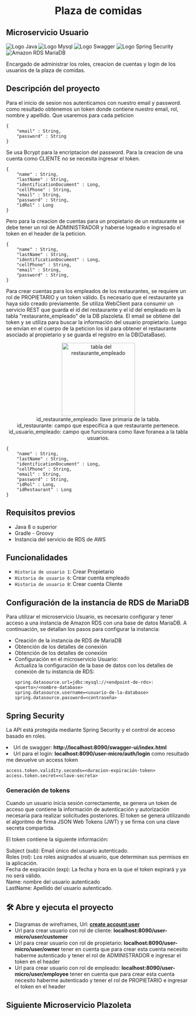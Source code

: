<h1 align="center">Plaza de comidas</h1>
<h2>Microservicio Usuario</h2>
<img src="https://img.shields.io/badge/%E2%98%95%20Java-%23c98524.svg?style=logoColor=white" alt="Logo Java" />
<img src="https://img.shields.io/badge/-MySQL-005C84?style=flat-square&logo=mysql&logoColor=black" alt="Logo Mysql" />
<img src="https://img.shields.io/badge/Swagger-%2385EA2D.svg?&style=flat-square&logo=swagger&logoColor=blue" alt="Logo Swagger" />
<img src="https://img.shields.io/badge/Spring%20Security-%23569A31.svg?&style=flat-square&logo=spring&logoColor=white" alt="Logo Spring Security" />
<img src="https://img.shields.io/badge/Amazon%20RDS%20MariaDB-%23FF9900.svg?&style=flat-square&logo=amazonaws&logoColor=white&color=FF9900" alt="Amazon RDS MariaDB" />

<p>Encargado de administrar los roles, creacion de cuentas y login de los usuarios de la plaza de comidas.
<br></p>

## Descripción del proyecto

<p>Para el inicio de sesion nos autenticamos con nuestro email y password.
como resultado obtenemos un token donde contiene nuestro email, rol, nombre y apellido. Que usaremos para cada peticion</p>

    {
        "email" : String,
        "password" : String
    }

Se usa <span title="Es un algoritmo de hash de contraseñas diseñado específicamente para el almacenamiento seguro de contraseñas. Es conocido por su robustez y capacidad para resistir ataques de fuerza bruta. Bcrypt utiliza una combinación de hashing y salting para proteger las contraseñas.">Bcrypt</span> para la encriptacion del password. Para la creacion de una cuenta como CLIENTE no se necesita ingresar el token.

    {
        "name" : String,
        "lastName" : String,
        "identificationDocument" : Long,
        "cellPhone" : String,
        "email" : String,
        "password" : String,
        "idRol" : Long
    }

Pero para la creacion de cuentas para un propietario de un restaurante se debe tener un rol de ADMINISTRADOR y haberse logeado e ingresado el token en el header de la peticion.

    {
        "name" : String,
        "lastName" : String,
        "identificationDocument" : Long,
        "cellPhone" : String,
        "email" : String,
        "password" : String,
    }


Para crear cuentas para los empleados de los restaurantes, se requiere un rol de PROPIETARIO y un token válido.
Es necesario que el restaurante ya haya sido creado previamente. Se utiliza WebClient para consumir un servicio REST que guarda el id del restaurante y el id del empleado en la tabla "restaurante_empleado" de la DB plazoleta. El email se obtiene del token y se utiliza para buscar la información del usuario propietario. Luego se envían en el cuerpo de la peticion los id para obtener el restaurante asociado al propietario y se guarda el registro en la DB(DataBase).

<p align="center"><img src="https://github.com/JaiderMartinez/Usuario/assets/119683594/60eb085a-20be-44e6-99b1-f452e523b589" width="200" alt="tabla del restaurante_empleado"> <br>id_restaurante_empleado: llave primaria de la tabla.<br>id_restaurante: campo que especifica a que restaurante pertenece.<br>id_usuario_empleado: campo que funcionara como llave foranea a la tabla usuarios.</p>

    {
        "name" : String,
        "lastName" : String,
        "identificationDocument" : Long,
        "cellPhone" : String,
        "email" : String,
        "password" : String,
        "idRol" : Long,
        "idRestaurant" : Long
    }

## Requisitos previos

<ul>
    <li>Java 8 o superior</li>
    <li>Gradle - Groovy</li>
    <li>Instancia del servicio de RDS de AWS</li>
</ul>

## Funcionalidades
- `Historia de usuario 1`: Crear Propietario
- `Historia de usuario 6`: Crear cuenta empleado
- `Historia de usuario 8`: Crear cuenta Cliente

## Configuración de la instancia de RDS de MariaDB
Para utilizar el microservicio Usuario, es necesario configurar y tener acceso a una instancia de Amazon RDS con una base de datos MariaDB. A continuación, se detallan los pasos para configurar la instancia:

<ul>
    <li>Creación de la instancia de RDS de MariaDB</li>
    <li>Obtención de los detalles de conexión</li>
    <li>Obtención de los detalles de conexión</li>
    <li>Configuración en el microservicio Usuario: </li>Actualiza la configuración de la base de datos con los detalles de conexión de tu instancia de RDS:

    spring.datasource.url=jdbc:mysql://<endpoint-de-rds>:<puerto>/<nombre-database>
    spring.datasource.username=<usuario-de-la-database>
    spring.datasource.password=<contraseña>    

</ul>

## Spring Security

La API está protegida mediante Spring Security y el control de acceso basado en roles.

<li>Url de swagger: <strong>http://localhost:8090/swagger-ui/index.html</strong></li>
<li>Url para el login: <strong>localhost:8090/user-micro/auth/login</strong> como resultado me devuelve un access token</li>

    access.token.validity.seconds=<duracion-expiración-token>
    access.token.secret=<clave-secreta>    

### Generación de tokens
Cuando un usuario inicia sesión correctamente, se genera un token de acceso que contiene la información de autenticación y autorización necesaria para realizar solicitudes posteriores. El token se genera utilizando el algoritmo de firma JSON Web Tokens (JWT) y se firma con una clave secreta compartida.

El token contiene la siguiente información:

Subject (sub): Email único del usuario autenticado.<br>
Roles (rol): Los roles asignados al usuario, que determinan sus permisos en la aplicación.<br>
Fecha de expiración (exp): La fecha y hora en la que el token expirará y ya no será válido.    
Name: nombre del usuario autenticado<br>
LastName: Apellido del usuario autenticado. 

## 🛠️ Abre y ejecuta el proyecto

<ul>
    <li>Diagramas de wireframes, Url: <strong><a href="https://app.moqups.com/OUdC5drISYQhJ9c7UvgCrmkoWVqBrYtx/view/page/a3afcac31?ui=0">create account user</a></strong></li>
    <li>Url para crear usuario con rol de cliente: <strong>localhost:8090/user-micro/user/customer</strong></li>
    <li>Url para crear usuario con rol de propietario: <strong>localhost:8090/user-micro/user/owner</strong> tener en cuenta que para crear esta cuenta necesito haberme autenticado y tener el rol de ADMINISTRADOR e ingresar el token en el header</li>
    <li>Url para crear usuario con rol de empleado: <strong>localhost:8090/user-micro/user/employee</strong> tener en cuenta que para crear esta cuenta necesito haberme autenticado y tener el rol de PROPIETARIO e ingresar el token en el header</li>
</ul>

## Siguiente Microservicio Plazoleta